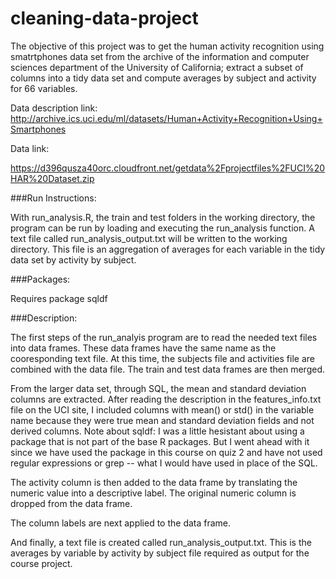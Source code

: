 cleaning-data-project
=====================

The objective of this project was to get the human activity recognition using smatrtphones data set from the archive of the information and computer sciences department of the University of California; extract a subset of columns into a tidy data set and compute averages by subject and activity for 66 variables.

Data description link: http://archive.ics.uci.edu/ml/datasets/Human+Activity+Recognition+Using+Smartphones

Data link: 

https://d396qusza40orc.cloudfront.net/getdata%2Fprojectfiles%2FUCI%20HAR%20Dataset.zip
 
###Run Instructions: 

With run_analysis.R, the train and test folders in the working directory, the program can be run by loading and executing the run_analysis function. A text file called run_analysis_output.txt will be written to the working directory. This file is an aggregation of averages for each variable in the tidy data set by activity by subject.
 
###Packages: 

Requires package sqldf 

###Description: 

The first steps of the run_analyis program are to read the needed text files into data frames. These data frames have the same name as the cooresponding text file. At this time, the subjects file and activities file are combined with the data file. The train and test data frames are then merged. 

From the larger data set, through SQL, the mean and standard deviation columns are extracted. After reading the description in the features_info.txt file on the UCI site, I included columns with mean() or std() in the variable name because they were true mean and standard deviation fields and not derived columns. Note about sqldf: I was a little hesistant about using a package that is not part of the base R packages. But I went ahead with it since we have used the package in this course on quiz 2 and have not used regular expressions or grep -- what I would have used in place of the SQL. 

The activity column is then added to the data frame by translating the numeric value into a descriptive label. The original numeric column is dropped from the data frame.

The column labels are next applied to the data frame.

And finally, a text file is created called run_analysis_output.txt. This is the averages by variable by activity by subject file required as output for the course project.





